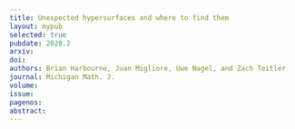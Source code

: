 ```yaml
---
title: Unexpected hypersurfaces and where to find them
layout: mypub
selected: true
pubdate: 2020.2
arxiv: 
doi:
authors: Brian Harbourne, Juan Migliore, Uwe Nagel, and Zach Teitler
journal: Michigan Math. J.
volume: 
issue:
pagenos:
abstract:
---
```

